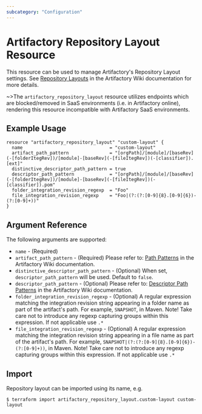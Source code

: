 ```yaml
---
subcategory: "Configuration"
---
```

# Artifactory Repository Layout Resource

This resource can be used to manage Artifactory's Repository Layout settings. See [Repository Layouts](https://www.jfrog.com/confluence/display/JFROG/Repository+Layouts) in the Artifactory Wiki documentation for more details.

~>The `artifactory_repository_layout` resource utilizes endpoints which are blocked/removed in SaaS environments (i.e. in Artifactory online), rendering this resource incompatible with Artifactory SaaS environments.

## Example Usage

```hcl
resource "artifactory_repository_layout" "custom-layout" {
  name                                = "custom-layout"
  artifact_path_pattern               = "[orgPath]/[module]/[baseRev](-[folderItegRev])/[module]-[baseRev](-[fileItegRev])(-[classifier]).[ext]"
  distinctive_descriptor_path_pattern = true
  descriptor_path_pattern             = "[orgPath]/[module]/[baseRev](-[folderItegRev])/[module]-[baseRev](-[fileItegRev])(-[classifier]).pom"
  folder_integration_revision_regexp  = "Foo"
  file_integration_revision_regexp    = "Foo|(?:(?:[0-9]{8}.[0-9]{6})-(?:[0-9]+))"
}
```

## Argument Reference

The following arguments are supported:

* `name` - (Required)
* `artifact_path_pattern` - (Required) Please refer to: [Path Patterns](https://www.jfrog.com/confluence/display/JFROG/Repository+Layouts#RepositoryLayouts-ModulesandPathPatternsusedbyRepositoryLayouts) in the Artifactory Wiki documentation.
* `distinctive_descriptor_path_pattern` - (Optional) When set, `descriptor_path_pattern` will be used. Default to `false`.
* `descriptor_path_pattern` - (Optional) Please refer to: [Descriptor Path Patterns](https://www.jfrog.com/confluence/display/JFROG/Repository+Layouts#RepositoryLayouts-DescriptorPathPatterns) in the Artifactory Wiki documentation.
* `folder_integration_revision_regexp` - (Optional) A regular expression matching the integration revision string appearing in a folder name as part of the artifact's path. For example, `SNAPSHOT`, in Maven. Note! Take care not to introduce any regexp capturing groups within this expression. If not applicable use `.*`
* `file_integration_revision_regexp` - (Optional) A regular expression matching the integration revision string appearing in a file name as part of the artifact's path. For example, `SNAPSHOT|(?:(?:[0-9]{8}.[0-9]{6})-(?:[0-9]+))`, in Maven. Note! Take care not to introduce any regexp capturing groups within this expression. If not applicable use `.*`

## Import

Repository layout can be imported using its name, e.g.

```
$ terraform import artifactory_repository_layout.custom-layout custom-layout
```
